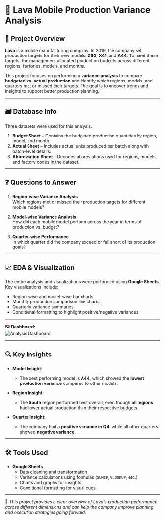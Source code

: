 # 📱 Lava Mobile Production Variance Analysis

## 🧩 Project Overview
**Lava** is a mobile manufacturing company. In 2019, the company set production targets for their new models: **Z60**, **X41**, and **A44**. To meet these targets, the management allocated production budgets across different regions, factories, models, and months.

This project focuses on performing a **variance analysis** to compare **budgeted vs. actual production** and identify which regions, models, and quarters met or missed their targets. The goal is to uncover trends and insights to support better production planning.

---

## 🗃️ Database Info
Three datasets were used for this analysis:

1. **Budget Sheet** – Contains the budgeted production quantities by region, model, and month.
2. **Actual Sheet** – Includes actual units produced per batch along with batch-level details.
3. **Abbreviation Sheet** – Decodes abbreviations used for regions, models, and factory codes in the dataset.

---

## ❓ Questions to Answer

1. **Region-wise Variance Analysis**  
   Which regions met or missed their production targets for different mobile models?

2. **Model-wise Variance Analysis**  
   How did each mobile model perform across the year in terms of production vs. budget?

3. **Quarter-wise Performance**  
   In which quarter did the company exceed or fall short of its production goals?

---

## 📈 EDA & Visualization
The entire analysis and visualizations were performed using **Google Sheets**. Key visualizations include:

- Region-wise and model-wise bar charts
- Monthly production comparison line charts
- Quarterly variance summaries
- Conditional formatting to highlight positive/negative variances

---



🖼️ **Dashboard:**  
![ Analysis Dashboard](https://github.com/rashi12121/Lava_Mobile_Production_Variance_Analysis/blob/main/Lava_Mobile_Production_Variance_Analysis)





---

## 🔍 Key Insights

- **Model Insight**:  
  - The best performing model is **A44**, which showed the **lowest production variance** compared to other models.

- **Region Insight**:  
  - The **South** region performed best overall, even though **all regions** had lower actual production than their respective budgets.

- **Quarter Insight**:  
  - The company had a **positive variance in Q4**, while all other quarters showed **negative variance**.

---

## 🛠️ Tools Used

- **Google Sheets**
  - Data cleaning and transformation
  - Variance calculations using formulas (`SUMIF`, `VLOOKUP`, etc.)
  - Charts and graphs for insights
  - Conditional formatting for visual cues

---

📌 *This project provides a clear overview of Lava’s production performance across different dimensions and can help the company improve planning and execution strategies going forward.*

